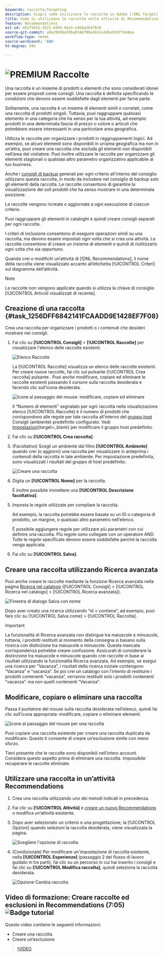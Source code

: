 ```yaml
---
keywords: raccolta;Targeting
description: Scopri come utilizzare le raccolte in Adobe [!DNL Target] Recommendations. Una raccolta è un insieme di prodotti o elementi che sono considerati idonei per essere proposti come consigli.
title: Come si utilizzano le raccolte nelle attività di Recommendations?
feature: Recommendations
exl-id: e62f501b-3521-4456-9ea1-e4b8a2b478c6
source-git-commit: a0a20b99a76ba0346f00e3841a345e916ffde8ea
workflow-type: tm+mt
source-wordcount: '886'
ht-degree: 59%

---
```


# ![PREMIUM](/help/main/assets/premium.png) Raccolte

Una raccolta è un insieme di prodotti o elementi che sono considerati idonei per essere proposti come consigli. Una raccolta è definita specificando le condizioni che devono essere soddisfatte dagli elementi per farne parte.

Solitamente, una raccolta è un insieme di elementi simili o correlati, come una raccolta di prodotti singoli. Tuttavia, puoi raggruppare qualsiasi elemento in una categoria che ha senso per la tua attività, ad esempio prodotti in una determinata fascia di prezzo o colore o articoli che potrebbero essere interessanti in una particolare area geografica.

Utilizza le raccolte per organizzare i prodotti in raggruppamenti logici. Ad esempio, se alcuni elementi sono disponibili in un’area geografica ma non in un’altra, puoi creare una raccolta che escluda gli elementi non disponibili nell’area del visitatore. Puoi inoltre utilizzare le raccolte per organizzare gli elementi stagionali o qualsiasi altro parametro organizzativo applicabile al tuo business.

Anche i [consigli di backup](/help/main/c-recommendations/c-algorithms/backup-recs.md) generati per ogni criterio all’interno del consiglio utilizzano questa raccolta, in modo da includere nel consiglio di backup solo gli elementi della raccolta. Le raccolte consentono di garantire la visualizzazione dei soli prodotti che ha senso mostrare in una determinata posizione.

Le raccolte vengono ricreate o aggiornate a ogni esecuzione di ciascun criterio.

Puoi raggruppare gli elementi in cataloghi e quindi creare consigli separati per ogni raccolta.

I criteri di inclusione consentono di eseguire operazioni simili su una raccolta, ma devono essere impostati ogni volta che si crea una attività. Le raccolte consentono di creare un insieme di elementi e quindi di riutilizzarlo ogni volta che sia opportuno.

Quando crei o modifichi un’attività di [!DNL Recommendations], il nome della raccolta viene visualizzato accanto all’etichetta [!UICONTROL Criteri] sul diagramma dell’attività.

>[!NOTE]
>
>Le raccolte non vengono applicate quando si utilizza la chiave di consiglio [!UICONTROL Articoli visualizzati di recente].

## Creazione di una raccolta {#task_1256DFF6842141FCAADD9E1428EF7F08}

Crea una raccolta per organizzare i prodotti o i contenuti che desideri mostrare nei consigli.

1. Fai clic su **[!UICONTROL Consigli]** > **[!UICONTROL Raccolte]** per visualizzare l&#39;elenco delle raccolte esistenti.

   ![Elenco Raccolte](assets/collections_list.png)

   La [!UICONTROL Raccolte] visualizza un elenco delle raccolte esistenti. Per creare nuove raccolte, fai clic sul pulsante [!UICONTROL Crea raccolta] pulsante . Puoi anche modificare, copiare ed eliminare le raccolte esistenti passando il cursore sulla raccolta desiderata e facendo clic sull’icona desiderata.

   ![Icone al passaggio del mouse: modificare, copiare ed eliminare](/help/main/c-recommendations/c-products/assets/hover-icons.png)

   Il “Numero di elementi” segnalato per ogni raccolta nella visualizzazione elenco [!UICONTROL Raccolte] è il numero di prodotti che corrispondono alle regole per tale raccolta all’interno del [gruppo host](/help/main/administrating-target/hosts.md) Consigli (ambiente) predefinito configurato. Vedi [Impostazioni](https://developer.adobe.com/target/implement/recommendations/){target=_blank} per modificare il gruppo host predefinito.

1. Fai clic su **[!UICONTROL Crea raccolta]**.

1. (Facoltativo) Scegli un ambiente dal filtro **[!UICONTROL Ambiente]** quando crei (o aggiorni) una raccolta per visualizzare in anteprima i contenuti della raccolta in tale ambiente. Per impostazione predefinita, sono visualizzati i risultati del gruppo di host predefinito.

   ![Creare una raccolta](/help/main/c-recommendations/c-products/assets/CreateCollection.png)

1. Digita un **[!UICONTROL Nome]** per la raccolta.

   È inoltre possibile immettere una **[!UICONTROL Descrizione facoltativa]**.

1. Imposta le regole utilizzate per compilare la raccolta.

   Ad esempio, la raccolta potrebbe essere basata su un ID o categoria di prodotto, un margine, o qualsiasi altro parametro nell’elenco.

   È possibile aggiungere regole per utilizzare più parametri con cui definire una raccolta. Più regole sono collegate con un operatore AND. Tutte le regole specificate devono essere soddisfatte perché la raccolta venga applicata.

1. Fai clic su **[!UICONTROL Salva]**.

## Creare una raccolta utilizzando Ricerca avanzata

Puoi anche creare le raccolte mediante la funzione Ricerca avanzata nella pagina [Ricerca nel catalogo](/help/main/c-recommendations/c-products/catalog-search.md#save-as) ([!UICONTROL Consigli] > [!UICONTROL Ricerca nel catalogo] > [!UICONTROL Ricerca avanzata]).

![Finestra di dialogo Salva con nome](/help/main/c-recommendations/c-products/assets/save-as.png)

Dopo aver creato una ricerca utilizzando “id > contiene”, ad esempio, puoi fare clic su [!UICONTROL Salva come] > [!UICONTROL Raccolta].

>[!IMPORTANT]
>
>La funzionalità di Ricerca avanzata non distingue tra maiuscole e minuscole, tuttavia, i prodotti restituiti al momento della consegna si basano sulla ricerca con distinzione tra maiuscole e minuscole. Questa mancata corrispondenza potrebbe creare confusione. Assicurati di considerare la distinzione tra maiuscole e minuscole quando crei raccolte in base ai risultati utilizzando la funzionalità Ricerca avanzata. Ad esempio, se esegui una ricerca per “Vacanza”, i risultati della ricerca iniziale contengono “Vacanza” e “vacanza”. Se poi crei un catalogo con l’intento di restituire i prodotti contenenti “vacanza”, verranno restituiti solo i prodotti contenenti “vacanza”. ma non quelli contenenti “Vacanza”.

## Modificare, copiare o eliminare una raccolta

Passa il puntatore del mouse sulla raccolta desiderata nell’elenco, quindi fai clic sull’icona appropriata: modificare, copiare o eliminare elementi.

![Icone al passaggio del mouse per una raccolta](/help/main/c-recommendations/c-products/assets/hover-collections.png)

Puoi copiare una raccolta esistente per creare una raccolta duplicata da modificare. Questo ti consente di creare un’esclusione simile con meno sforzo.

Tieni presente che le raccolte sono disponibili nell’intero account. Considera questo aspetto prima di eliminare una raccolta. Impossibile recuperare le raccolte eliminate.

## Utilizzare una raccolta in un’attività Recommendations

1. Crea una raccolta utilizzando uno dei metodi indicati in precedenza.

1. Fai clic su **[!UICONTROL Attività]** e [creare un nuovo Recommendations](/help/main/c-recommendations/t-create-recs-activity/create-recs-activity.md) o modifica un’attività esistente.

1. Dopo aver selezionato un criterio e una progettazione, la [!UICONTROL Opzioni] quando selezioni la raccolta desiderata, viene visualizzata la pagina.

   ![Scegliere l&#39;opzione di raccolta](/help/main/c-recommendations/c-products/assets/choose-collection.png)

1. (Condizionale) Per modificare un&#39;impostazione di raccolta esistente, nella **[!UICONTROL Esperienze]** (passaggio 2 del flusso di lavoro guidato in tre parti), fai clic su un percorso in cui hai inserito i consigli e fai clic su **[!UICONTROL Modifica raccolta]**, quindi seleziona la raccolta desiderata.

   ![Opzione Cambia raccolta](/help/main/c-recommendations/c-products/assets/change-collection.png)

## Video di formazione: Creare raccolte ed esclusioni in Recommendations (7:05) ![Badge tutorial](/help/main/assets/tutorial.png)

Questo video contiene le seguenti informazioni:

* Creare una raccolta
* Creare un’esclusione

>[!VIDEO](https://video.tv.adobe.com/v/27689)
